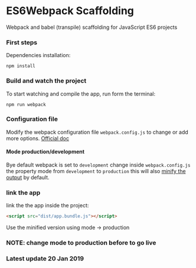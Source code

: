 # ES6Webpack Scaffolding
Webpack and babel (transpile) scaffolding for JavaScript ES6 projects

### First steps
Dependencies installation:

```shell
npm install
```

### Build and watch the project
To start watching and compile the app, run form the terminal:

```shell
npm run webpack

```

### Configuration file
Modify the webpack configuration file `webpack.config.js` to change or add more options. [Official doc](https://webpack.js.org/concepts/)


#### Mode production/development
Bye default webpack is set to `development` change inside `webpack.config.js` the property mode from `development` to `production` this will also [minify the output](https://webpack.js.org/guides/tree-shaking/#minify-the-output) by default.

### link the app
link the the app inside the project:

```html
<script src="dist/app.bundle.js"></script>
```
Use the minified version using mode -> production



### NOTE: change mode to production before to go live
### Latest update 20 Jan 2019